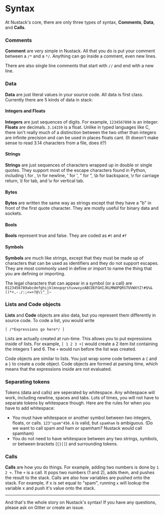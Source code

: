# Syntax
At Nustack's core, there are only three types of syntax, **Comments**, **Data**, and **Calls**.

### Comments
**Comment** are very simple in Nustack. All that you do is put your comment between a `/*` and a `*/`. Anything can go inside a comment, even new lines.

There are also single line comments that start with `//` and end with a new line.

### Data
**Data** are just literal values in your source code. All data is first class. Currently there are 5 kinds of data in stack:

#### Integers and Floats
**Integers** are just sequences of digits. For example, `1234567890` is an integer. **Floats** are decimals. `3.14159` is a float. Unlike in typed languages like C, there isn't really much of a distinction between the two other than integers are infinite precision and can be used in places floats cant. (It doesn't make sense to read 3.14 characters from a file, does it?)

#### Strings
**Strings** are just sequences of characters wrapped up in double or single quotes. They support most of the escape characters found in Python, including \\ for \, \n for newline, \' for ', \" for ", \b for backspace, \r for carriage return, \t for tab, and \v for vertical tab.

#### Bytes
**Bytes** are written the same way as strings except that they have a "b" in front of the first quote character. They are mostly useful for binary data and sockets.

#### Bools
**Bools** represent true and false. They are coded as `#t` and `#f`

#### Symbols
**Symbols** are much like strings, except that they must be made up of characters that can be used as identifiers and they do not support escapes. They are most commonly used in define or import to name the thing that you are defining or importing.

The legal characters that can appear in a symbol (or a call) are `0123456789abcdefghijklmnopqrstuvwxyzABCDEFGHIJKLMNOPQRSTUVWXYZ!#$%&()*+,-./:;<=>?@\\^_|~`

### Lists and Code objects
**Lists** and **Code** objects are also data, but you represent them differently in source code. To code a list, you would write
```
[ /*Expressions go here*/ ]
```
Lists are actually created at run-time. This allows you to put expressions inside of lists. For example, `[ 1 2 3 +]` would create a 2 item list containing the integers 1 and 6. The `+` would run before the list was created.

Code objects are similar to lists. You just wrap some code between a `{` and a `}` to create a code object. Code objects are formed at parsing time, which means that the expressions inside are not evaluated.

### Separating tokens
Tokens (data and calls) are seperated by whitespace. Any whitespace will work, including newline, spaces and tabs. Lots of times, you will not have to separate tokens by whitespace though. Here are the rules for when you have to add whitespace:

- You must have whitespace or another symbol between two integers, floats, or calls. `123"spam"456.6` is valid, but `spamham` is ambiguous. (Do we want to call spam and ham or spamham? Nustack would call spamham)
- You do not need to have whitespace between any two strings, symbols, or between brackets (`{}[]`) and surrounding tokens.

### Calls
**Calls** are how you do things. For example, adding two numbers is done by `1 2 +`. The `+` is a call. It pops two numbers (1 and 2), adds them, and pushes the result to the stack. Calls are also how variables are pushed onto the stack. For example, if x is set equal to "spam", running `x` will lookup the variable x and push it's value onto the stack.

---
And that's the whole story on Nustack's syntax! If you have any questions, please ask on Gitter or create an issue.
